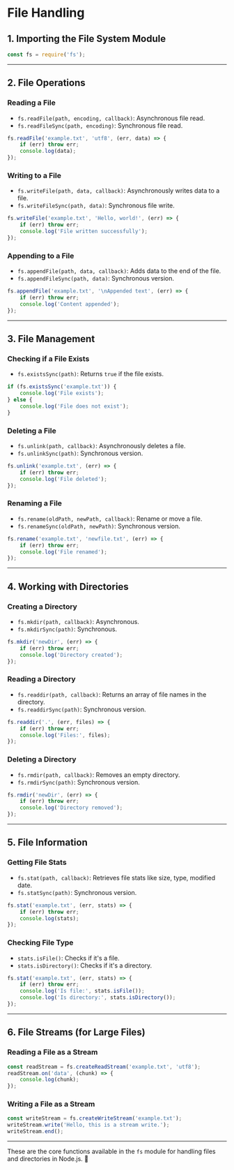 # File Handling 

## 1. Importing the File System Module
```javascript
const fs = require('fs');
```

---

## 2. File Operations
### Reading a File
- `fs.readFile(path, encoding, callback)`: Asynchronous file read.
- `fs.readFileSync(path, encoding)`: Synchronous file read.

```javascript
fs.readFile('example.txt', 'utf8', (err, data) => {
    if (err) throw err;
    console.log(data);
});
```

### Writing to a File
- `fs.writeFile(path, data, callback)`: Asynchronously writes data to a file.
- `fs.writeFileSync(path, data)`: Synchronous file write.

```javascript
fs.writeFile('example.txt', 'Hello, world!', (err) => {
    if (err) throw err;
    console.log('File written successfully');
});
```

### Appending to a File
- `fs.appendFile(path, data, callback)`: Adds data to the end of the file.
- `fs.appendFileSync(path, data)`: Synchronous version.

```javascript
fs.appendFile('example.txt', '\nAppended text', (err) => {
    if (err) throw err;
    console.log('Content appended');
});
```

---

## 3. File Management
### Checking if a File Exists
- `fs.existsSync(path)`: Returns `true` if the file exists.

```javascript
if (fs.existsSync('example.txt')) {
    console.log('File exists');
} else {
    console.log('File does not exist');
}
```

### Deleting a File
- `fs.unlink(path, callback)`: Asynchronously deletes a file.
- `fs.unlinkSync(path)`: Synchronous version.

```javascript
fs.unlink('example.txt', (err) => {
    if (err) throw err;
    console.log('File deleted');
});
```

### Renaming a File
- `fs.rename(oldPath, newPath, callback)`: Rename or move a file.
- `fs.renameSync(oldPath, newPath)`: Synchronous version.

```javascript
fs.rename('example.txt', 'newfile.txt', (err) => {
    if (err) throw err;
    console.log('File renamed');
});
```

---

## 4. Working with Directories
### Creating a Directory
- `fs.mkdir(path, callback)`: Asynchronous.
- `fs.mkdirSync(path)`: Synchronous.

```javascript
fs.mkdir('newDir', (err) => {
    if (err) throw err;
    console.log('Directory created');
});
```

### Reading a Directory
- `fs.readdir(path, callback)`: Returns an array of file names in the directory.
- `fs.readdirSync(path)`: Synchronous version.

```javascript
fs.readdir('.', (err, files) => {
    if (err) throw err;
    console.log('Files:', files);
});
```

### Deleting a Directory
- `fs.rmdir(path, callback)`: Removes an empty directory.
- `fs.rmdirSync(path)`: Synchronous version.

```javascript
fs.rmdir('newDir', (err) => {
    if (err) throw err;
    console.log('Directory removed');
});
```

---

## 5. File Information
### Getting File Stats
- `fs.stat(path, callback)`: Retrieves file stats like size, type, modified date.
- `fs.statSync(path)`: Synchronous version.

```javascript
fs.stat('example.txt', (err, stats) => {
    if (err) throw err;
    console.log(stats);
});
```

### Checking File Type
- `stats.isFile()`: Checks if it's a file.
- `stats.isDirectory()`: Checks if it's a directory.

```javascript
fs.stat('example.txt', (err, stats) => {
    if (err) throw err;
    console.log('Is file:', stats.isFile());
    console.log('Is directory:', stats.isDirectory());
});
```

---

## 6. File Streams (for Large Files)
### Reading a File as a Stream
```javascript
const readStream = fs.createReadStream('example.txt', 'utf8');
readStream.on('data', (chunk) => {
    console.log(chunk);
});
```

### Writing a File as a Stream
```javascript
const writeStream = fs.createWriteStream('example.txt');
writeStream.write('Hello, this is a stream write.');
writeStream.end();
```

---

These are the core functions available in the `fs` module for handling files and directories in Node.js. 🚀

